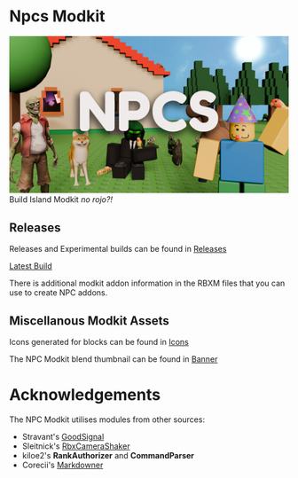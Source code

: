 # Npcs Modkit
![Npcs Logo](/Banner/npcsbanner.png "Npcs Logo")
Build Island Modkit *no rojo?!*

## Releases
Releases and Experimental builds can be found in [Releases](/Releases)

[Latest Build](/Releases/6.07/npcs-6.07-build7.rbxm)

There is additional modkit addon information in the RBXM files that you can use to create NPC addons.

## Miscellanous Modkit Assets
Icons generated for blocks can be found in [Icons](/Icons)

The NPC Modkit blend thumbnail can be found in [Banner](/Banner)

# Acknowledgements
The NPC Modkit utilises modules from other sources:
- Stravant's [GoodSignal](https://gist.github.com/stravant/b75a322e0919d60dde8a0316d1f09d2f#file-goodsignal-lua)
- Sleitnick's [RbxCameraShaker](https://github.com/Sleitnick/RbxCameraShaker)
- kiloe2's **RankAuthorizer** and **CommandParser**
- Corecii's [Markdowner](https://devforum.roblox.com/t/markdowner-a-module-to-generate-a-gui-from-markdown/327165/4)